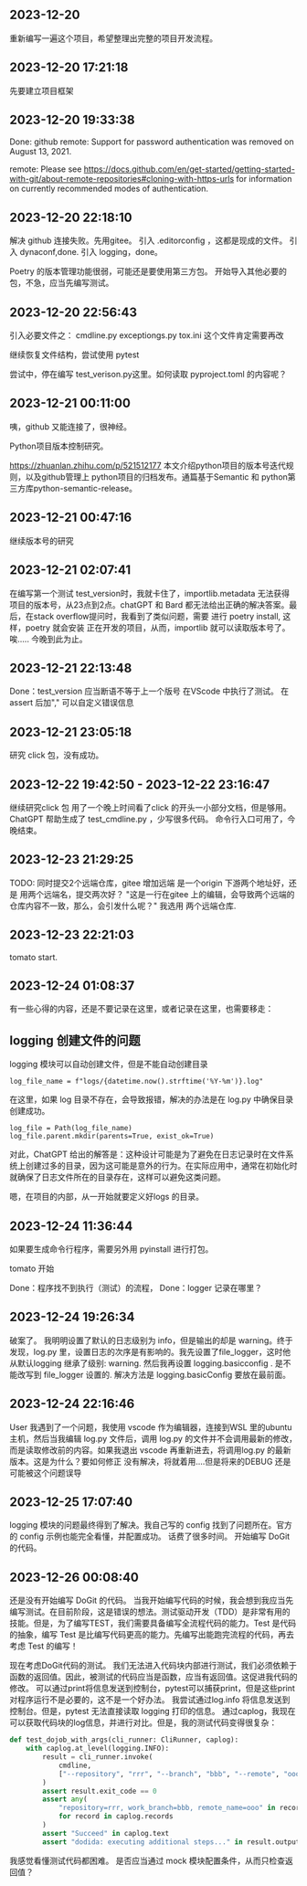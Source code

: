 
## 2023-12-20 
重新编写一遍这个项目，希望整理出完整的项目开发流程。

## 2023-12-20 17:21:18
先要建立项目框架

## 2023-12-20 19:33:38
Done: github remote: Support for password authentication was removed on August 13, 2021.

remote: Please see https://docs.github.com/en/get-started/getting-started-with-git/about-remote-repositories#cloning-with-https-urls for information on currently recommended modes of authentication.

## 2023-12-20 22:18:10
解决 github 连接失败。先用gitee。
引入 .editorconfig ，这都是现成的文件。
引入 dynaconf,done.
引入 logging，done。

Poetry 的版本管理功能很弱，可能还是要使用第三方包。
开始导入其他必要的包，不急，应当先编写测试。

## 2023-12-20 22:56:43
引入必要文件之：
cmdline.py
exceptiongs.py
tox.ini 这个文件肯定需要再改

继续恢复文件结构，尝试使用 pytest

尝试中，停在编写 test_verison.py这里。如何读取 pyproject.toml 的内容呢？

## 2023-12-21 00:11:00
咦，github 又能连接了，很神经。

Python项目版本控制研究。

https://zhuanlan.zhihu.com/p/521512177
本文介绍python项目的版本号迭代规则，以及github管理上 python项目的归档发布。通篇基于Semantic 和 python第三方库python-semantic-release。

## 2023-12-21 00:47:16
继续版本号的研究

## 2023-12-21 02:07:41
在编写第一个测试 test_version时，我就卡住了，importlib.metadata 无法获得项目的版本号，从23点到2点。chatGPT 和 Bard 都无法给出正确的解决答案。最后，在stack overflow提问时，我看到了类似问题，需要 进行 poetry install, 这样，poetry 就会安装 正在开发的项目，从而，importlib 就可以读取版本号了。唉.....
今晚到此为止。

## 2023-12-21 22:13:48

Done：test_version 应当断语不等于上一个版号
在VScode 中执行了测试。
在assert 后加"," 可以自定义错误信息

## 2023-12-21 23:05:18
研究 click 包，没有成功。

## 2023-12-22 19:42:50 - 2023-12-22 23:16:47
继续研究click 包
用了一个晚上时间看了click 的开头一小部分文档，但是够用。ChatGPT 帮助生成了 test_cmdline.py ，少写很多代码。
命令行入口可用了，今晚结束。

## 2023-12-23 21:29:25

TODO: 同时提交2个远端仓库，gitee 增加远端
是一个origin 下游两个地址好，还是 用两个远端名，提交两次好？
"这是一行在gitee 上的编辑，会导致两个远端的仓库内容不一致，那么，会引发什么呢？"
我选用 两个远端仓库.

## 2023-12-23 22:21:03
tomato start.

## 2023-12-24 01:08:37
有一些心得的内容，还是不要记录在这里，或者记录在这里，也需要移走：

## logging 创建文件的问题
logging 模块可以自动创建文件，但是不能自动创建目录
```
log_file_name = f"logs/{datetime.now().strftime('%Y-%m')}.log"
```
在这里，如果 log 目录不存在，会导致报错，解决的办法是在 log.py 中确保目录创建成功。
```
log_file = Path(log_file_name)
log_file.parent.mkdir(parents=True, exist_ok=True)
```
对此，ChatGPT 给出的解答是：这种设计可能是为了避免在日志记录时在文件系统上创建过多的目录，因为这可能是意外的行为。在实际应用中，通常在初始化时就确保了日志文件所在的目录存在，这样可以避免这类问题。

嗯，在项目的内部，从一开始就要定义好logs 的目录。

## 2023-12-24 11:36:44
如果要生成命令行程序，需要另外用 pyinstall 进行打包。

tomato 开始

Done：程序找不到执行（测试）的流程，
Done：logger 记录在哪里？

## 2023-12-24 19:26:34
破案了。
我明明设置了默认的日志级别为 info，但是输出的却是 warning。终于发现，log.py 里，设置日志的次序是有影响的。我先设置了file_logger，这时他从默认logging 继承了级别: warning. 然后我再设置 logging.basicconfig . 是不能改写到 file_logger 设置的. 解决方法是 logging.basicConfig 要放在最前面。

## 2023-12-24 22:16:46
User
我遇到了一个问题，我使用 vscode 作为编辑器，连接到WSL 里的ubuntu 主机，然后当我编辑 log.py 文件后，调用 log.py 的文件并不会调用最新的修改，而是读取修改前的内容。如果我退出 vscode 再重新进去，将调用log.py 的最新版本。这是为什么？要如何修正
没有解决，将就着用....但是将来的DEBUG 还是可能被这个问题误导

## 2023-12-25 17:07:40 
logging 模块的问题最终得到了解决。我自己写的 config 找到了问题所在。官方的 config 示例也能完全看懂，并配置成功。
话费了很多时间。
开始编写 DoGit 的代码。

## 2023-12-26 00:08:40
还是没有开始编写 DoGit 的代码。
当我开始编写代码的时候，我会想到我应当先编写测试。在目前阶段，这是错误的想法。测试驱动开发（TDD）是非常有用的技能。但是，为了编写TEST，我们需要具备编写全流程代码的能力。Test 是代码的抽象，编写 Test 是比编写代码更高的能力。先编写出能跑完流程的代码，再去考虑 Test 的编写！

现在考虑DoGit代码的测试。
我们无法进入代码块内部进行测试，我们必须依赖于函数的返回值。因此，被测试的代码应当是函数，应当有返回值。这促进我代码的修改。
可以通过print将信息发送到控制台，pytest可以捕获print，但是这些print对程序运行不是必要的，这不是一个好办法。
我尝试通过log.info 将信息发送到控制台。但是，pytest 无法直接读取 logging 打印的信息。
通过caplog，我现在可以获取代码块的log信息，并进行对比。但是，我的测试代码变得很复杂：
```Python
def test_dojob_with_args(cli_runner: CliRunner, caplog):
    with caplog.at_level(logging.INFO):
        result = cli_runner.invoke(
            cmdline,
            ["--repository", "rrr", "--branch", "bbb", "--remote", "ooo"],
        )
        assert result.exit_code == 0
        assert any(
            "repository=rrr, work_branch=bbb, remote_name=ooo" in record.message
            for record in caplog.records
        )
        assert "Succeed" in caplog.text
        assert "dodida: executing additional steps..." in result.output
```
我感觉看懂测试代码都困难。
是否应当通过 mock 模块配置条件，从而只检查返回值？



